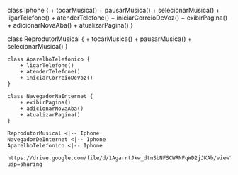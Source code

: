  class Iphone {
        + tocarMusica()
        + pausarMusica()
        + selecionarMusica()
        + ligarTelefone()
        + atenderTelefone()
        + iniciarCorreioDeVoz()
        + exibirPagina()
        + adicionarNovaAba()
        + atualizarPagina()
    }

  class ReprodutorMusical {
        + tocarMusica()
        + pausarMusica()
        + selecionarMusica()
    }
    
    class AparelhoTelefonico {
        + ligarTelefone()
        + atenderTelefone()
        + iniciarCorreioDeVoz()
    }
    
    class NavegadorNaInternet {
        + exibirPagina()
        + adicionarNovaAba()
        + atualizarPagina()
    }

    ReprodutorMusical <|-- Iphone
    NavegadorDeInternet <|-- Iphone
    AparelhoTelefonico <|-- Iphone

    https://drive.google.com/file/d/1AgarrtJkw_dtnSbNFSCWRNFqWD2jJKAb/view?usp=sharing